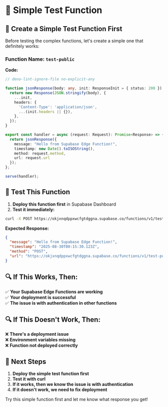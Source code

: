 # 🧪 Simple Test Function

## 🚀 **Create a Simple Test Function First**

Before testing the complex functions, let's create a simple one that definitely works:

### **Function Name:** `test-public`

**Code:**
```typescript
// deno-lint-ignore-file no-explicit-any

function jsonResponse(body: any, init: ResponseInit = { status: 200 }) {
  return new Response(JSON.stringify(body), {
    ...init,
    headers: {
      'Content-Type': 'application/json',
      ...(init.headers || {}),
    },
  });
}

export const handler = async (request: Request): Promise<Response> => {
  return jsonResponse({ 
    message: "Hello from Supabase Edge Function!",
    timestamp: new Date().toISOString(),
    method: request.method,
    url: request.url
  });
};

serve(handler);
```

## 🧪 **Test This Function**

1. **Deploy this function first** in Supabase Dashboard
2. **Test it immediately:**

```bash
curl -X POST https://okjxnqdppxwcfgtdggna.supabase.co/functions/v1/test-public
```

**Expected Response:**
```json
{
  "message": "Hello from Supabase Edge Function!",
  "timestamp": "2025-08-30T00:15:30.123Z",
  "method": "POST",
  "url": "https://okjxnqdppxwcfgtdggna.supabase.co/functions/v1/test-public"
}
```

## 🔍 **If This Works, Then:**

✅ **Your Supabase Edge Functions are working**  
✅ **Your deployment is successful**  
✅ **The issue is with authentication in other functions**

## 🔍 **If This Doesn't Work, Then:**

❌ **There's a deployment issue**  
❌ **Environment variables missing**  
❌ **Function not deployed correctly**

## 🎯 **Next Steps**

1. **Deploy the simple test function first**
2. **Test it with curl**
3. **If it works, then we know the issue is with authentication**
4. **If it doesn't work, we need to fix deployment**

Try this simple function first and let me know what response you get!
